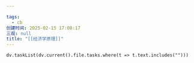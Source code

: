 ```yaml
---

tags:
  - cb
创建时间: 2025-02-15 17:08:17
三观: null
title: "[[经济学原理]]"
---
```






```dataviewjs
dv.taskList(dv.current().file.tasks.where(t => t.text.includes("")))
```

